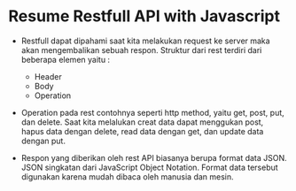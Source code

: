 # Resume Restfull API with Javascript

- Restfull dapat dipahami saat kita melakukan request ke server maka akan mengembalikan sebuah respon. Struktur dari rest terdiri dari beberapa elemen yaitu :
  - Header
  - Body
  - Operation
- Operation pada rest contohnya seperti http method, yaitu get, post, put, dan delete. Saat kita melalukan creat data dapat menggukan post, hapus data dengan delete, read data dengan get, dan update data dengan put.

- Respon yang diberikan oleh rest API biasanya berupa format data JSON. JSON singkatan dari JavaScript Object Notation. Format data tersebut digunakan karena mudah dibaca oleh manusia dan mesin.

